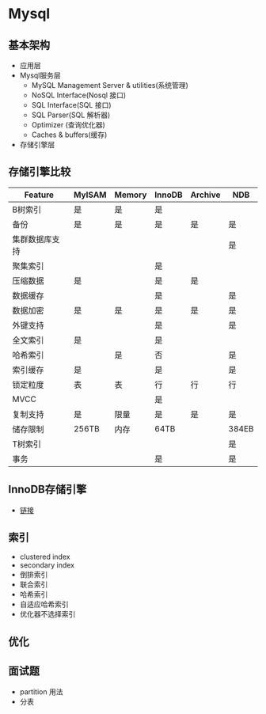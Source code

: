 # Mysql

## 基本架构

- 应用层	
- Mysql服务层	
  - MySQL Management Server & utilities(系统管理)	
  - NoSQL Interface(Nosql 接口)	
  - SQL Interface(SQL 接口)	
  - SQL Parser(SQL 解析器)	
  - Optimizer (查询优化器)	
  - Caches & buffers(缓存)	
- 存储引擎层

## 存储引擎比较	
|  Feature  |  MyISAM	|   Memory	|   InnoDB	|  Archive  |   NDB  |	
|-----------|-----------|-----------|-----------|-----------|--------|	
|B树索引   |是         |	是|	是|	|	|	
|备份|	是|	是|	是|	是|	是|	
|集群数据库支持|	 | |		| |	是|	
|聚集索引	| |	 |	是	| 	| |	
|压缩数据	|是	| 	|是	|是	| |	
|数据缓存	| ||	是|	 |	是|	
|数据加密	|是	|是	|是|	是|	是|	
|外键支持	| |	 |	是|	 |	是|	
|全文索引	|是	 |  	|是	| 	| |	
|哈希索引	| |	是|	否|	 |	是|	
|索引缓存	|是	||	是|	 |	是|	
|锁定粒度	|表	|表|	行	|行|	行|	
|MVCC	 | 	| |	是|	 |	 |	
|复制支持| 是	|限量	|是	|是	|是|	
|储存限制|	256TB|	内存	|64TB	| |	384EB|	
|T树索引	| 	| 	| 	| |	是|	
|事务|	 	| |	是	| |	是|

## InnoDB存储引擎

- [链接](innodb.md)

## 索引

- clustered index 
- secondary index
- 倒排索引
- 联合索引
- 哈希索引
- 自适应哈希索引
- 优化器不选择索引

## 优化

## 面试题

- partition 用法
- 分表